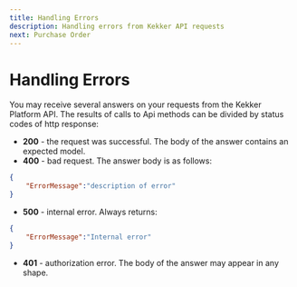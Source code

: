 ```yaml
---
title: Handling Errors
description: Handling errors from Kekker API requests
next: Purchase Order
---
```


# Handling Errors

You may receive several answers on your requests from the Kekker Platform API. 
The results of calls to Api methods can be divided by status codes of http response:

* **200** - the request was successful. The body of the answer contains an expected model.
* **400** - bad request. The answer body is as follows:
```json
{
    "ErrorMessage":"description of error"
}
```
* **500** - internal error. Always returns:
```json
{
    "ErrorMessage":"Internal error"
}
```
* **401** - authorization error. The body of the answer may appear in any shape.

